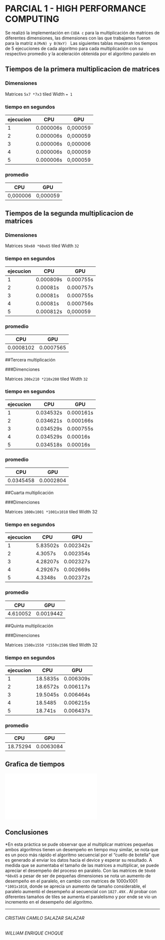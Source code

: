 # PARCIAL 1 - HIGH PERFORMANCE COMPUTING

Se realizó la implementación en ```CUDA c``` para la multiplicación de matrices  de diferentes dimensiones, las dimensiones con las que trabajamos fueron para la matriz  ```A(MxN) y B(NxY) ``` Las siguientes tablas muestran los tiempos de 5 ejecuciones de cada algoritmo para cada multiplicación con su respectivo promedio y la aceleración obtenida por el algoritmo paralelo en


## Tiempos de la primera multiplicacion de matrices


### Dimensiones

Matrices  ```5x7 *7x3```             tiled Width ```= 1```

### tiempo en segundos

|ejecucion|   CPU   |    GPU    |
|---------|---------|-----------|
|	1     |0.000006s  |	0,000059  |
|	2	  |0.000006s  |	0,000059  |
|	3	  |0.000006s  |	0,000006  |
|	4	  |0.000006s  |	0,000059  |
|	5	  |0.000006s  |	0,000059  |



### promedio

|CPU     | GPU       |
|--------|-----------|
|0,000006|	0,000059|

## Tiempos de la segunda multiplicacion de matrices

### Dimensiones

Matrices  ```50x60 *60x65```          tiled Width  ```32```

### tiempo en segundos

|ejecucion|   CPU   |    GPU    |
|---------|---------|-----------|
|	1     |0.000809s |	0.000755s  |
|	2	  |0.00081s |	0.000757s  |
|	3	  |0.00081s  |	0.000755s  |
|	4	  |0.00081s |	0.000756s  |
|	5	  |0.000812s  |	0,000059  |



### promedio

|CPU     | GPU       |
|--------|-----------|
|0.0008102|	0.0007565|


##Tercera multiplicación

###Dimenciones

Matrices  ```200x210 *210x200```         tiled Width   ```32```

### tiempo en segundos

|ejecucion|   CPU   |    GPU    |
|---------|---------|-----------|
|	1     |0.034532s |	0.000161s  |
|	2	  |0.034621s |	0.000166s  |
|	3	  |0.034529s  |	0.000755s  |
|	4	  |0.034529s |	0.00016s  |
|	5	  |0.034518s  |	0.00016s  |



### promedio

|CPU     | GPU       |
|--------|-----------|
|0.0345458|	0.0002804|


##Cuarta multiplicación

###Dimenciones

Matrices  ```1000x1001 *1001x1010```         tiled Width   32

### tiempo en segundos

|ejecucion|   CPU   |    GPU    |
|---------|---------|-----------|
|	1     |5.83502s |	0.002342s  |
|	2	  |4.3057s |	0.002354s  |
|	3	  |4.28207s  |	0.002327s  |
|	4	  |4.29267s |	0.002669s  |
|	5	  |4.3348s  |	0.002372s  |



### promedio

|CPU     | GPU       |
|--------|-----------|
|4.610052|	0.0019442|



##Quinta multiplicación

###Dimenciones

Matrices  ```1500x1550 *1550x1506```       tiled Width   32

### tiempo en segundos

|ejecucion|   CPU   |    GPU    |
|---------|---------|-----------|
|	1     |18.5835s |	0.006309s  |
|	2	  |18.6572s |	0.006117s  |
|	3	  |19.5045s  |	0.006464s  |
|	4	  |18.5485 |	0.006215s  |
|	5	  |18.741s  |	0.006437s  |



### promedio

|CPU     | GPU       |
|--------|-----------|
|18.75294|	0.0063084|

## Grafica de tiempos

![alt tag](img1.odg)


## Conclusiones

*En esta práctica se pude observar que al multiplicar matrices pequeñas ambos algoritmos tienen un desempeño en tiempo muy similar, se nota que es un poco más rápido el algoritmo secuencial por el “cuello de botella” que es generado al enviar los datos hacia el device y esperar su resultado. 
A medida que se aumentaba el tamaño de las matrices a multiplicar, se puede apreciar el desempeño del proceso en paralelo. Con las matrices de ```50x60``` ```*60x65```  a pesar de ser de pequeñas dimensiones se nota un aumento de desempeño en el paralelo, en cambio con matrices de 1000x1001 ```*1001x1010```, donde se aprecia un aumento de tamaño considerable, el paralelo aumentó el desempeño al secuencial con ```1827.49X``` .
Al probar con diferentes tamaños de tiles se aumenta el paralelismo y por ende se vio un incremento en el desempeño del algoritmo.

***
###### CRISTIAN CAMILO SALAZAR SALAZAR
###### WILLIAM ENRIQUE CHOQUE
